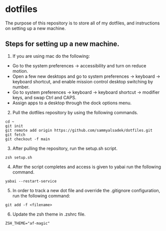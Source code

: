 # dotfiles
The purpose of this repository is to store all of my dotfiles, and instructions on setting up a new machine.

## Steps for setting up a new machine.
1. If you are using mac do the following:
- Go to the system preferences -> accessibility and turn on reduce motion.
- Open a few new desktops and go to system preferences -> keyboard -> keyboard shortcut, and enable mission control desktop switching by number.
- Go to system preferences -> keyboard -> keyboard shortcut -> modifier keys, and swap Ctrl and CAPS.
- Assign apps to a desktop through the dock options menu.

2. Pull the dotfiles repository by using the following commands.

```
cd ~
git init
git remote add origin https://github.com/sammyalsadek/dotfiles.git
git fetch
git checkout -f main
```

3. After pulling the repository, run the setup.sh script.

`zsh setup.sh`

4. After the script completes and access is given to yabai run the following command.

`yabai --restart-service`

5. In order to track a new dot file and override the .gitignore configuration, run the following command:

`git add -f <filename>`

6. Update the zsh theme in .zshrc file.

`ZSH_THEME="af-magic"`
